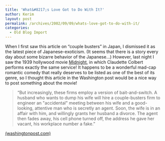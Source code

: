 ```yaml
---
title: 'What&#8217;s Love Got to Do With It?'
author: Kerim
layout: post
permalink: /archives/2002/09/09/whats-love-got-to-do-with-it/
categories:
  - Old Blog Import
---
```

When I first saw this article on &#8220;couple busters&#8221; in Japan, I dismissed it as the latest piece of Japanese-exoticism. (It seems that there is a story every day about some bizarre behavior of the Japanese&#8230;) However, last night I saw the 1939 hollywood movie <a href="http://us.imdb.com/Title?0031647" onclick="_gaq.push(['_trackEvent', 'outbound-article', 'http://us.imdb.com/Title?0031647', 'Midnight']);" >Midnight</a>, in which Claudette Colbert performs exactly the same service! It happens to be a wonderful mad-cap romantic comedy that really deserves to be listed as one of the best of its genre, so I thought this article in the Washington post would be a nice way to post something about the movie!


>   &#8220;But increasingly, these firms employ a version of bait-and-switch. A husband who wants to dump his wife will hire a couple-busters firm to engineer an "accidental" meeting between his wife and a good-looking, attentive man who is secretly an agent. Soon, the wife is in an affair with him, and willingly grants her husband a divorce. The agent then fades away, his cell phone turned off, the address he gave her vacant, his workplace number a fake.&#8221;


<a href="http://www.washingtonpost.com/wp-dyn/articles/A18210-2002Aug30.html" onclick="_gaq.push(['_trackEvent', 'outbound-article', 'http://www.washingtonpost.com/wp-dyn/articles/A18210-2002Aug30.html', '(washingtonpost.com)']);" >(washingtonpost.com)</a>

